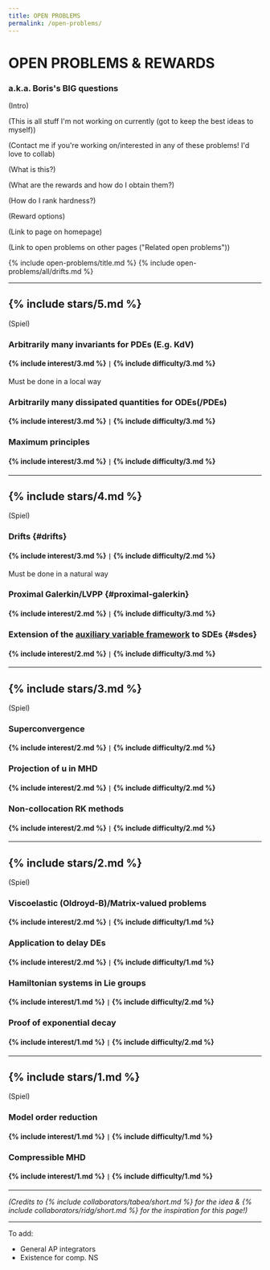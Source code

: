 ```yaml
---
title: OPEN PROBLEMS
permalink: /open-problems/
---
```


# OPEN PROBLEMS & REWARDS

### a.k.a. Boris's BIG questions

(Intro)

(This is all stuff I'm not working on currently (got to keep the best ideas to myself))

(Contact me if you're working on/interested in any of these problems! I'd love to collab)

(What is this?)

(What are the rewards and how do I obtain them?)

(How do I rank hardness?)

(Reward options)

(Link to page on homepage)

(Link to open problems on other pages ("Related open problems"))

{% include open-problems/title.md %}
{% include open-problems/all/drifts.md %}

---

## {% include stars/5.md %}

(Spiel)

### Arbitrarily many invariants for PDEs (E.g. KdV)

#### {% include interest/3.md %} <code>&#124;</code> {% include difficulty/3.md %}

Must be done in a local way

### Arbitrarily many dissipated quantities for ODEs(/PDEs)

#### {% include interest/3.md %} <code>&#124;</code> {% include difficulty/3.md %}

### Maximum principles

#### {% include interest/3.md %} <code>&#124;</code> {% include difficulty/3.md %}

---

## {% include stars/4.md %}

(Spiel)

### Drifts {#drifts}

#### {% include interest/3.md %} <code>&#124;</code> {% include difficulty/2.md %}

Must be done in a natural way

### Proximal Galerkin/LVPP {#proximal-galerkin}

#### {% include interest/2.md %} <code>&#124;</code> {% include difficulty/3.md %}

### Extension of the [auxiliary variable framework](/publications/sp-integrators/) to SDEs {#sdes}

#### {% include interest/2.md %} <code>&#124;</code> {% include difficulty/3.md %}

---

## {% include stars/3.md %}

(Spiel)

### Superconvergence

#### {% include interest/2.md %} <code>&#124;</code> {% include difficulty/2.md %}

### Projection of u in MHD

#### {% include interest/2.md %} <code>&#124;</code> {% include difficulty/2.md %}

### Non-collocation RK methods

#### {% include interest/2.md %} <code>&#124;</code> {% include difficulty/2.md %}

---

## {% include stars/2.md %}

(Spiel)

### Viscoelastic (Oldroyd-B)/Matrix-valued problems

#### {% include interest/2.md %} <code>&#124;</code> {% include difficulty/1.md %}

### Application to delay DEs

#### {% include interest/2.md %} <code>&#124;</code> {% include difficulty/1.md %}

### Hamiltonian systems in Lie groups

#### {% include interest/1.md %} <code>&#124;</code> {% include difficulty/2.md %}

### Proof of exponential decay

#### {% include interest/1.md %} <code>&#124;</code> {% include difficulty/2.md %}

---

## {% include stars/1.md %}

(Spiel)

### Model order reduction

#### {% include interest/1.md %} <code>&#124;</code> {% include difficulty/1.md %}

### Compressible MHD

#### {% include interest/1.md %} <code>&#124;</code> {% include difficulty/1.md %}

---

*(Credits to {% include collaborators/tabea/short.md %} for the idea & {% include collaborators/ridg/short.md %} for the inspiration for this page!)*

---

To add:

- General AP integrators
- Existence for comp. NS
